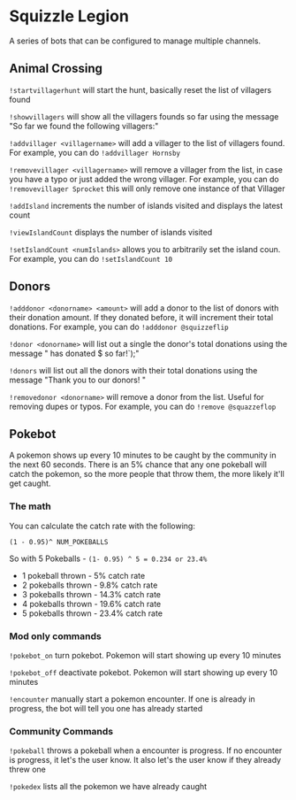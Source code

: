 # Squizzle Legion
A series of bots that can be configured to manage multiple channels.

## Animal Crossing 

`!startvillagerhunt` will start the hunt, basically reset the list of villagers found

`!showvillagers` will show all the villagers founds so far using the message "So far we found the following villagers:"

`!addvillager <villagername>` will add a villager to the list of villagers found. For example, you can do `!addvillager Hornsby`

`!removevillager <villagername>` will remove a villager from the list, in case you have a typo or just added the wrong villager.  For example, you can do `!removevillager Sprocket` this will only remove one instance of that Villager

`!addIsland` increments the number of islands visited and displays the latest count

`!viewIslandCount` displays the number of islands visited

`!setIslandCount <numIslands>` allows you to arbitrarily set the island coun. For example, you can do `!setIslandCount 10`

## Donors

`!adddonor <donorname> <amount>` will add a donor to the list of donors with their donation amount. If they donated before, it will increment their total donations. For example, you can do `!adddonor @squizzeflip`

`!donor <donorname>` will list out a single the donor's total donations using the message "<donor name> has donated $<total donations> so far!`);"

`!donors` will list out all the donors with their total donations using the message "Thank you to our donors! <list of donors>"

`!removedonor <donorname>` will remove a donor from the list. Useful for removing dupes or typos. For example, you can do `!remove @squazzeflop`

## Pokebot
A pokemon shows up every 10 minutes to be caught by the community in the next 60 seconds. There is an 5% chance that any one pokeball will catch the pokemon, so the more people that throw them, the more likely it'll get caught. 

### The math
You can calculate the catch rate with the following:
  
`(1 - 0.95)^ NUM_POKEBALLS`
 
So with 5 Pokeballs - `(1- 0.95) ^ 5 = 0.234 or 23.4%` 

* 1 pokeball thrown - 5% catch rate
* 2 pokeballs thrown - 9.8% catch rate
* 3 pokeballs thrown - 14.3% catch rate
* 4 pokeballs thrown - 19.6% catch rate
* 5 pokeballs thrown - 23.4% catch rate

### Mod only commands
`!pokebot_on` turn pokebot. Pokemon will start showing up every 10 minutes

`!pokebot_off` deactivate pokebot. Pokemon will start showing up every 10 minutes

`!encounter` manually start a pokemon encounter. If one is already in progress, the bot will tell you one has already started

### Community Commands
`!pokeball` throws a pokeball when a encounter is progress. If no encounter is progress, it let's the user know. It also let's the user know if they already threw one

`!pokedex` lists all the pokemon we have already caught

